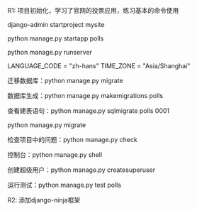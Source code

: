 R1: 项目初始化，学习了官网的投票应用，练习基本的命令使用

django-admin startproject mysite

python manage.py startapp polls

python manage.py runserver

LANGUAGE_CODE = "zh-hans"
TIME_ZONE = "Asia/Shanghai"

迁移数据库：python manage.py migrate

数据库生成：python manage.py makemigrations polls

查看建表语句：python manage.py sqlmigrate polls 0001

python manage.py migrate

检查项目中的问题：python manage.py check

控制台：python manage.py shell

创建超级用户：python manage.py createsuperuser

运行测试：python manage.py test polls


R2: 添加django-ninja框架
